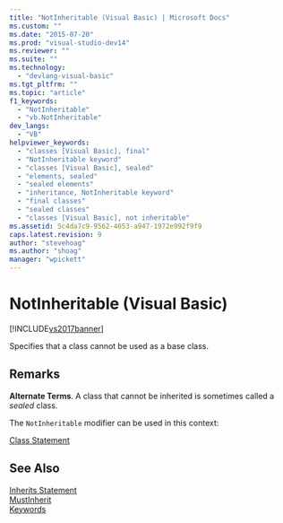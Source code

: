 ```yaml
---
title: "NotInheritable (Visual Basic) | Microsoft Docs"
ms.custom: ""
ms.date: "2015-07-20"
ms.prod: "visual-studio-dev14"
ms.reviewer: ""
ms.suite: ""
ms.technology: 
  - "devlang-visual-basic"
ms.tgt_pltfrm: ""
ms.topic: "article"
f1_keywords: 
  - "NotInheritable"
  - "vb.NotInheritable"
dev_langs: 
  - "VB"
helpviewer_keywords: 
  - "classes [Visual Basic], final"
  - "NotInheritable keyword"
  - "classes [Visual Basic], sealed"
  - "elements, sealed"
  - "sealed elements"
  - "inheritance, NotInheritable keyword"
  - "final classes"
  - "sealed classes"
  - "classes [Visual Basic], not inheritable"
ms.assetid: 5c4da7c9-9562-4653-a947-1972e992f9f9
caps.latest.revision: 9
author: "stevehoag"
ms.author: "shoag"
manager: "wpickett"
---
```

# NotInheritable (Visual Basic)
[!INCLUDE[vs2017banner](../../../visual-basic/includes/vs2017banner.md)]

Specifies that a class cannot be used as a base class.  
  
## Remarks  
 **Alternate Terms**. A class that cannot be inherited is sometimes called a *sealed* class.  
  
 The `NotInheritable` modifier can be used in this context:  
  
 [Class Statement](../../../visual-basic/language-reference/statements/class-statement.md)  
  
## See Also  
 [Inherits Statement](../../../visual-basic/language-reference/statements/inherits-statement.md)   
 [MustInherit](../../../visual-basic/language-reference/modifiers/mustinherit.md)   
 [Keywords](../../../visual-basic/language-reference/keywords/index.md)
